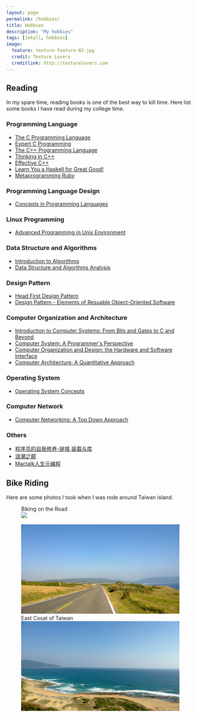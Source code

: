 ```yaml
---
layout: page
permalink: /hobbies/
title: Hobbies
description: "My hobbies"
tags: [Jekyll, hobbies]
image:
  feature: texture-feature-02.jpg
  credit: Texture Lovers
  creditlink: http://texturelovers.com
---
```


## Reading 
In my spare time, reading books is one of the best way to kill time.
Here list some books I have read during my college time.

### Programming Language 
- [The C Programming Language]()
- [Expert C Programming]()
- [The C++ Programming Language]()
- [Thinking in C++]()
- [Effective C++]()
- [Learn You a Haskell for Great Good!]()
- [Metaprogramming Ruby]()

### Programming Language Design
- [Concepts in Programming Languages]()

### Linux Programming 
- [Advanced Programming in Unix Environment]()

### Data Structure and Algorithms
- [Introduction to Algorithms]()
- [Data Structure and Algorthms Analysis]()

### Design Pattern
- [Head First Design Pattern]()
- [Design Pattern - Elements of Resuable Object-Oriented Software]()

### Computer Organization and Architecture
- [Introduction to Computer Systems: From Bits and Gates to C and Beyond]()
- [Computer System: A Programmer's Perspective]()
- [Computer Organization and Design: the Hardware and Software Interface]()
- [Computer Architecture: A Quantitative Approach]()

### Operating System
- [Operating System Concepts]()

### Computer Network
- [Computer Networking: A Top Down Approach]()

### Others
- [程序员的自我修养-链接,装载与库]()
- [浪潮之颠]()
- [Mactalk人生元编程]()

## Bike Riding
Here are some photos I took when I was rode around Taiwan island.
<figure> 
<figcaption> Biking on the Road </figcaption>
<img src="/images/bikeriding1.jpg">
</figure>

<figure>
<img src="/images/sceen1.jpg">
<figcaption> East Cosat of Taiwan </figcaption>
<img src="/images/sceen3.jpg">
</figure>
